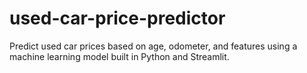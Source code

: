 # used-car-price-predictor
Predict used car prices based on age, odometer, and features using a machine learning model built in Python and Streamlit.
